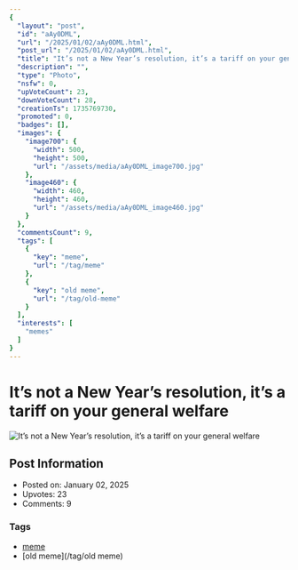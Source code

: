 ```yaml
---
{
  "layout": "post",
  "id": "aAy0DML",
  "url": "/2025/01/02/aAy0DML.html",
  "post_url": "/2025/01/02/aAy0DML.html",
  "title": "It’s not a New Year’s resolution, it’s a tariff on your general welfare",
  "description": "",
  "type": "Photo",
  "nsfw": 0,
  "upVoteCount": 23,
  "downVoteCount": 28,
  "creationTs": 1735769730,
  "promoted": 0,
  "badges": [],
  "images": {
    "image700": {
      "width": 500,
      "height": 500,
      "url": "/assets/media/aAy0DML_image700.jpg"
    },
    "image460": {
      "width": 460,
      "height": 460,
      "url": "/assets/media/aAy0DML_image460.jpg"
    }
  },
  "commentsCount": 9,
  "tags": [
    {
      "key": "meme",
      "url": "/tag/meme"
    },
    {
      "key": "old meme",
      "url": "/tag/old-meme"
    }
  ],
  "interests": [
    "memes"
  ]
}
---
```


# It’s not a New Year’s resolution, it’s a tariff on your general welfare

![It’s not a New Year’s resolution, it’s a tariff on your general welfare](/assets/media/aAy0DML_image700.jpg)

## Post Information

- Posted on: January 02, 2025
- Upvotes: 23
- Comments: 9

### Tags

- [meme](/tag/meme)
- [old meme](/tag/old meme)
